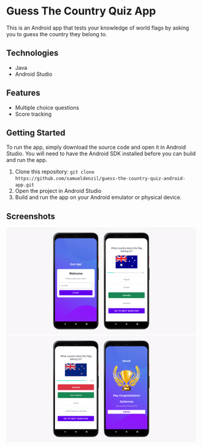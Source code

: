 # Guess The Country Quiz App

This is an Android app that tests your knowledge of world flags by asking you to guess the country they belong to.

## Technologies

- Java
- Android Studio

## Features

- Multiple choice questions
- Score tracking

## Getting Started

To run the app, simply download the source code and open it in Android Studio. You will need to have the Android SDK installed before you can build and run the app.

1. Clone this repository: `git clone https://github.com/samueldenzil/guess-the-country-quiz-android-app.git`
2. Open the project in Android Studio
3. Build and run the app on your Android emulator or physical device.

## Screenshots

![Screenshot 1](/screenshots/screenshot1.png "Screenshot 1")
![Screenshot 2](/screenshots/screenshot2.png "Screenshot 2")
